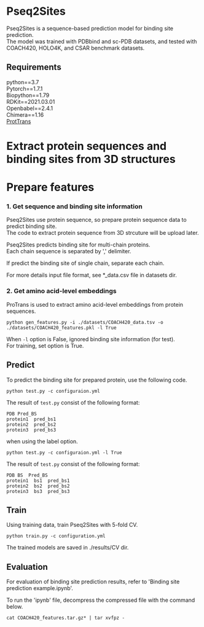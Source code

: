 # Pseq2Sites


Pseq2Sites is a sequence-based prediction model for binding site prediction. \
The model was trained with PDBbind and sc-PDB datasets, and tested with COACH420, HOLO4K, and CSAR benchmark datasets. 


## Requirements

python==3.7 \
Pytorch==1.7.1 \
Biopython==1.79 \
RDKit==2021.03.01 \
Openbabel==2.4.1 \
Chimera==1.16 \
[ProtTrans](https://github.com/agemagician/ProtTrans)


# Extract protein sequences and binding sites from 3D structures


# Prepare features


### 1. Get sequence and binding site information
Pseq2Sites use protein sequence, so prepare protein sequence data to predict binding site. \
The code to extract protein sequence from 3D strcuture will be upload later.

Pseq2Sites predicts binding site for multi-chain proteins. \
Each chain sequence is separated by ',' delimiter.

If predict the binding site of single chain, separate each chain.

For more details input file format, see *_data.csv file in datasets dir.

### 2. Get amino acid-level embeddings
ProTrans is used to extract amino acid-level embeddings from protein sequences.

```
python gen_features.py -i ./datasets/COACH420_data.tsv -o ./datasets/COACH420_features.pkl -l True
```

When `-l` option is False, ignored binding site information (for test). \
For training, set option is True.

## Predict
To predict the binding site for prepared protein, use the following code.

```
python test.py -c configuraion.yml
```

The result of `test.py` consist of the following format:

```
PDB Pred_BS
protein1  pred_bs1
protein2  pred_bs2
protein3  pred_bs3
```

when using the label option.

```
python test.py -c configuraion.yml -l True
```

The result of `test.py` consist of the following format:

```
PDB BS  Pred_BS
protein1  bs1  pred_bs1
protein2  bs2  pred_bs2
protein3  bs3  pred_bs3
```

## Train 
Using training data, train Pseq2Sites with 5-fold CV.

```
python train.py -c configuration.yml
```

The trained models are saved in ./results/CV dir.

## Evaluation
For evaluation of binding site prediction results, refer to 'Binding site prediction example.ipynb'.

To run the 'ipynb' file, decompress the compressed file with the command below.

```
cat COACH420_features.tar.gz* | tar xvfpz -
```
